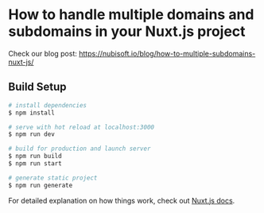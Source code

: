 # How to handle multiple domains and subdomains in your Nuxt.js project

Check our blog post:
https://nubisoft.io/blog/how-to-multiple-subdomains-nuxt-js/

## Build Setup

```bash
# install dependencies
$ npm install

# serve with hot reload at localhost:3000
$ npm run dev

# build for production and launch server
$ npm run build
$ npm run start

# generate static project
$ npm run generate
```

For detailed explanation on how things work, check out [Nuxt.js docs](https://nuxtjs.org).
